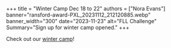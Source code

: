 +++
title = "Winter Camp Dec 18 to 22"
authors = ["Nora Evans"]
banner="ransford-award-PXL_20231112_212120885.webp"
banner_width="300"
date="2023-11-23"
alt="FLL Challenge"
Summary="Sign up for winter camp opened."
+++

<div class="container">
    <div class="row">
        <div class="col">
            Check out our <a href="/camps/">winter camp</a>! 
        </div>
    </div>
</div>